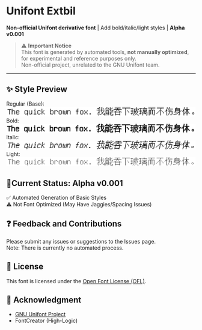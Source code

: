 # Unifont Extbil

**Non-official Unifont derivative font** | Add bold/italic/light styles | **Alpha v0.001**

> ⚠️ **Important Notice**  
> This font is generated by automated tools, **not manually optimized**, for experimental and reference purposes only.  
> Non-official project, unrelated to the GNU Unifont team.

---

## ✨ Style Preview 
Regular (Base): 
![Regular Style](./preview-regular.png) 
Bold: 
![Bold Style](./preview-bold.png) 
Italic: 
![Italic Style](./preview-italic.png) 
Light: 
![Light Style](./preview-light.png) 

## 🚧Current Status: Alpha v0.001 
✅ Automated Generation of Basic Styles  
⚠️ Not Font Optimized (May Have Jaggies/Spacing Issues) 

## ❓ Feedback and Contributions
Please submit any issues or suggestions to the Issues page.  
Note: There is currently no automated process. 

## 📜 License
This font is licensed under the [Open Font License (OFL)](./OFL.txt).  
  
## 🙏 Acknowledgment
- [GNU Unifont Project](https://unifoundry.com/unifont/)
- FontCreator (High-Logic)
